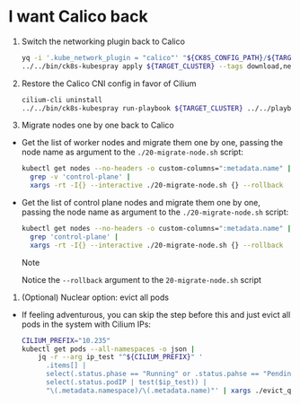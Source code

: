 # I want Calico back

1. Switch the networking plugin back to Calico

    ```bash
    yq -i '.kube_network_plugin = "calico"' "${CK8S_CONFIG_PATH}/${TARGET_CLUSTER}-config/group_vars/k8s_cluster/ck8s-k8s-cluster.yaml"
    ../../bin/ck8s-kubespray apply ${TARGET_CLUSTER} --tags download,network
    ```

1. Restore the Calico CNI config in favor of Cilium

    ```bash
    cilium-cli uninstall
    ../../bin/ck8s-kubespray run-playbook ${TARGET_CLUSTER} ../../playbooks/rollback_cilium.yml -b
    ```

1. Migrate nodes one by one back to Calico

- Get the list of worker nodes and migrate them one by one, passing the node name as argument to the `./20-migrate-node.sh` script:

    ```bash
    kubectl get nodes --no-headers -o custom-columns=":metadata.name" |
      grep -v 'control-plane' |
      xargs -rt -I{} --interactive ./20-migrate-node.sh {} --rollback
    ```

- Get the list of control plane nodes and migrate them one by one, passing the node name as argument to the `./20-migrate-node.sh` script:

    ```bash
    kubectl get nodes --no-headers -o custom-columns=":metadata.name" |
      grep 'control-plane' |
      xargs -rt -I{} --interactive ./20-migrate-node.sh {} --rollback
    ```

    >[!NOTE]
    > Notice the `--rollback` argument to the `20-migrate-node.sh` script

1. (Optional) Nuclear option: evict all pods

- If feeling adventurous, you can skip the step before this and just evict all pods in the system with Cilium IPs:

  ```bash
  CILIUM_PREFIX="10.235"
  kubectl get pods --all-namespaces -o json |
      jq -r --arg ip_test "^${CILIUM_PREFIX}" '
        .items[] |
        select(.status.phase == "Running" or .status.pahse == "Pending") |
        select(.status.podIP | test($ip_test)) |
        "\(.metadata.namespace)/\(.metadata.name)"' | xargs ./evict_queue.py
  ```
